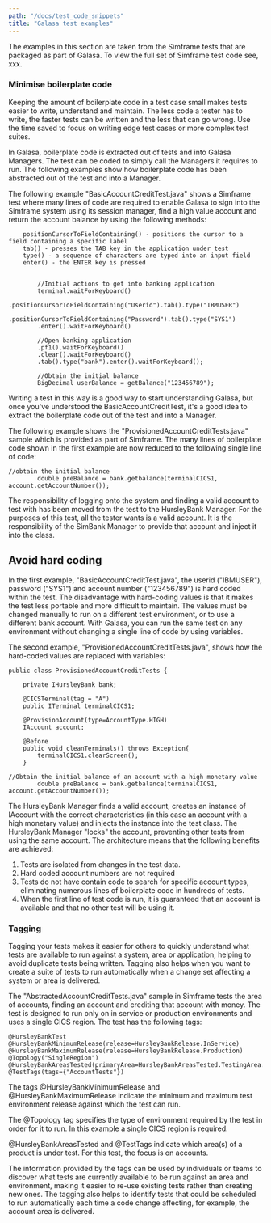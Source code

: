 ```yaml
---
path: "/docs/test_code_snippets"
title: "Galasa test examples"
---
```


The examples in this section are taken from the Simframe tests that are packaged as part of Galasa. To view the full set of Simframe test code see, xxx.

### Minimise boilerplate code

Keeping the amount of boilerplate code in a test case small makes tests easier to write,
understand and maintain. The less code a tester has to write, the faster tests can be written and the less that can go wrong. Use the time saved to focus on writing edge test cases or more complex test suites. 

In Galasa, boilerplate code is extracted out of tests and into Galasa Managers. The test can be coded to simply call the Managers it requires to run. The following examples show how boilerplate code has been abstracted out of the test and into a Manager. 

The following example "BasicAccountCreditTest.java" shows a Simframe test where many lines of code are required to enable Galasa to sign into the Simframe system using its session manager, find a high value account and return the account balance by using the following methods:

```
    positionCursorToFieldContaining() - positions the cursor to a field containing a specific label
    tab() - presses the TAB key in the application under test
    type() - a sequence of characters are typed into an input field
    enter() - the ENTER key is pressed


    	//Initial actions to get into banking application
    	terminal.waitForKeyboard()
        .positionCursorToFieldContaining("Userid").tab().type("IBMUSER")
        .positionCursorToFieldContaining("Password").tab().type("SYS1")
        .enter().waitForKeyboard()

        //Open banking application
        .pf1().waitForKeyboard()
        .clear().waitForKeyboard()
        .tab().type("bank").enter().waitForKeyboard();

        //Obtain the initial balance
        BigDecimal userBalance = getBalance("123456789");

```
Writing a test in this way is a good way to start understanding Galasa, but once you've understood the BasicAccountCreditTest, it's a good idea to extract the boilerplate code out of the test and into a Manager.

The following example shows the "ProvisionedAccountCreditTests.java" sample which is provided as part of Simframe. The many lines of boilerplate code shown in the first example are now reduced to the following single line of code:

```
//obtain the initial balance
		double preBalance = bank.getbalance(terminalCICS1, account.getAccountNumber());
```


The responsibility of logging onto the system and finding a valid account to test with has been moved from the test to  the HursleyBank Manager. For the purposes of this test, all the tester wants is a valid account. It is the responsibility of the SimBank Manager to provide that account and inject it into the class.

## Avoid hard coding

In the first example, "BasicAccountCreditTest.java", the userid ("IBMUSER"), password ("SYS1")  and account number ("123456789") is hard coded within the test. The disadvantage with hard-coding values is that it makes the test less portable and more difficult to maintain. The values must be changed manually to run on a different test environment, or to use a different bank account. With Galasa, you can run the same test on any environment without changing a single line of code by using variables. 

The second example,  "ProvisionedAccountCreditTests.java", shows how the hard-coded values are replaced with variables: 

```
public class ProvisionedAccountCreditTests {
	
	private IHursleyBank bank;
	
	@CICSTerminal(tag = "A")
	public ITerminal terminalCICS1;
	
	@ProvisionAccount(type=AccountType.HIGH)
	IAccount account;
	
	@Before
	public void cleanTerminals() throws Exception{
		terminalCICS1.clearScreen();
	}
```        
```
//Obtain the initial balance of an account with a high monetary value
		double preBalance = bank.getbalance(terminalCICS1, account.getAccountNumber());
```                

The HursleyBank Manager finds a valid account, creates an instance of IAccount with the correct characteristics (in this case an account with a high monetary value) and injects the instance into the test class.  The HursleyBank Manager "locks" the account, preventing other tests from using the same account. 
The architecture means that the following benefits are achieved: 
1. Tests are isolated from changes in the test data.
2. Hard coded account numbers are not required
3. Tests do not have contain code to search for specific account types, eliminating numerous lines of boilerplate code in hundreds of tests.
4. When the first line of test code is run, it is guaranteed that an account is available and that no other test will be using it.

### Tagging

Tagging your tests makes it easier for others to quickly understand what tests are available to run against a system, area or application, helping to avoid duplicate tests being written. Tagging also helps when you want to create a suite of tests to run automatically when a change set affecting a system or area is delivered. 

The "AbstractedAccountCreditTests.java" sample in Simframe tests the area of accounts, finding an account and crediting that account with money. The test is designed to run only on in service or production environments and uses a single CICS region. The test has the following tags:

```
@HursleyBankTest
@HursleyBankMinimumRelease(release=HursleyBankRelease.InService)
@HursleyBankMaximumRelease(release=HursleyBankRelease.Production)
@Topology("SingleRegion")
@HursleyBankAreasTested(primaryArea=HursleyBankAreasTested.TestingArea.Account)
@TestTags(tags={"AccountTests"})
```

The tags @HursleyBankMinimumRelease and @HursleyBankMaximumRelease indicate the minimum and maximum test environment release against which the test can run. 

The @Topology tag specifies the type of environment required by the test in order for it to run. In this example a single CICS region is required.

@HursleyBankAreasTested and @TestTags indicate which area(s) of a product is under test. For this test, the focus is on accounts. 

The information provided by the tags can be used by individuals or teams to discover what tests are currently available to be run against an area and environment, making it easier to re-use existing tests rather than creating new ones. The tagging also helps to identify tests that could be scheduled to run automatically each time a code change affecting, for example, the account area is delivered. 
